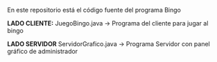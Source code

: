 En este repositorio está el código fuente del programa Bingo

**LADO CLIENTE:**
JuegoBingo.java -> Programa del cliente para jugar al bingo

**LADO SERVIDOR** 
ServidorGrafico.java -> Programa Servidor con panel gráfico de administrador 
